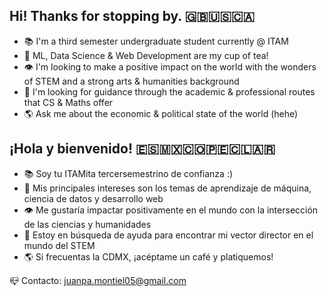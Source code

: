 ## Hi! Thanks for stopping by. 🇬🇧🇺🇸🇨🇦
- 📚 I'm a third semester undergraduate student currently @ ITAM
- 🤖 ML, Data Science & Web Development are my cup of tea!
- 👁️ I'm looking to make a positive impact on the world with the wonders of STEM and a strong arts & humanities background
- 🔎 I'm looking for guidance through the academic & professional routes that CS & Maths offer
- 🌎 Ask me about the economic & political state of the world (hehe)
## ¡Hola y bienvenido! 🇪🇸🇲🇽🇨🇴🇵🇪🇨🇱🇦🇷
- 📚 Soy tu ITAMita tercersemestrino de confianza :)
- 🤖 Mis principales intereses son los temas de aprendizaje de máquina, ciencia de datos y desarrollo web
- 👁️ Me gustaría impactar positivamente en el mundo con la intersección de las ciencias y humanidades
- 🔎 Estoy en búsqueda de ayuda para encontrar mi vector director en el mundo del STEM
- 🌎 Si frecuentas la CDMX, ¡acéptame un café y platiquemos!

📪 Contacto: juanpa.montiel05@gmail.com

<!--
**joltdot/joltdot** is a ✨ _special_ ✨ repository because its `README.md` (this file) appears on your GitHub profile.

Here are some ideas to get you started:

- 🔭 I’m currently working on ...
- 🌱 I’m currently learning ...
- 👯 I’m looking to collaborate on ...
- 🤔 I’m looking for help with ...
- 💬 Ask me about ...
- 📫 How to reach me: ...
- 😄 Pronouns: ...
- ⚡ Fun fact: ...
-->
